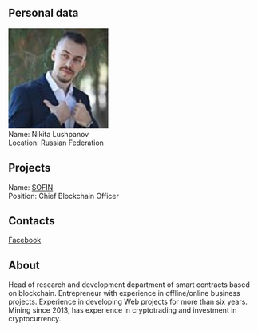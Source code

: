 ## Personal data
![nikita lushpanov photo](photo/nikita_lushpanov.jpg)  
Name:   Nikita Lushpanov  
Location: Russian Federation  
## Projects 
Name: [SOFIN](../projects/sofin.md)  
Position: Chief Blockchain Officer   
## Contacts  
[Facebook](https://www.facebook.com/lushpanov)  
## About
Head of research and development department of smart contracts based on blockchain. Entrepreneur with experience in offline/online business projects. Experience in developing Web projects for more than six years. Mining since 2013, has experience in cryptotrading and investment in cryptocurrency.
